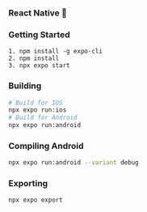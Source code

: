 ### React Native 👻

### Getting Started

    1. npm install -g expo-cli
    2. npm install
    3. npx expo start

### Building

```bash
# Build for IOS
npx expo run:ios
# Build for Android
npx expo run:android
```

### Compiling Android

```bash
npx expo run:android --variant debug
```

### Exporting

    npx expo export
